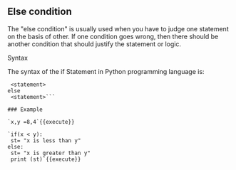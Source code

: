 


## Else condition

The "else condition" is usually used when you have to judge one statement on the basis of other. If one condition goes wrong, then there should be another condition that should justify the statement or logic. 

Syntax

The syntax of the if Statement in Python programming language is:

```if <expr>:
 <statement>
else
 <statement>```

### Example

`x,y =8,4`{{execute}}

`if(x < y):
 st= "x is less than y"
else:
 st= "x is greater than y"
 print (st)`{{execute}}
